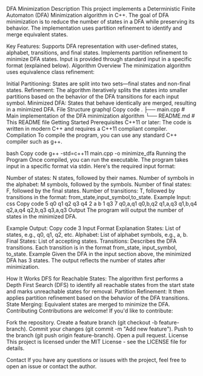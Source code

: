 DFA Minimization
Description
This project implements a Deterministic Finite Automaton (DFA) Minimization algorithm in C++. The goal of DFA minimization is to reduce the number of states in a DFA while preserving its behavior. The implementation uses partition refinement to identify and merge equivalent states.

Key Features:
Supports DFA representation with user-defined states, alphabet, transitions, and final states.
Implements partition refinement to minimize DFA states.
Input is provided through standard input in a specific format (explained below).
Algorithm Overview
The minimization algorithm uses equivalence class refinement:

Initial Partitioning: States are split into two sets—final states and non-final states.
Refinement: The algorithm iteratively splits the states into smaller partitions based on the behavior of the DFA transitions for each input symbol.
Minimized DFA: States that behave identically are merged, resulting in a minimized DFA.
File Structure
graphql
Copy code
.
├── main.cpp        # Main implementation of the DFA minimization algorithm
└── README.md       # This README file
Getting Started
Prerequisites
C++11 or later: The code is written in modern C++ and requires a C++11 compliant compiler.
Compilation
To compile the program, you can use any standard C++ compiler such as g++.

bash
Copy code
g++ -std=c++11 main.cpp -o minimize_dfa
Running the Program
Once compiled, you can run the executable. The program takes input in a specific format via stdin. Here's the required input format:

Number of states: N states, followed by their names.
Number of symbols in the alphabet: M symbols, followed by the symbols.
Number of final states: F, followed by the final states.
Number of transitions: T, followed by transitions in the format: from_state,input_symbol,to_state.
Example Input:
css
Copy code
5
q0 q1 q2 q3 q4
2
a b
1
q3
7
q0,a,q1
q0,b,q2
q1,a,q3
q1,b,q4
q2,a,q4
q2,b,q3
q3,a,q3
Output
The program will output the number of states in the minimized DFA.

Example Output:
Copy code
3
Input Format Explanation
States: List of states, e.g., q0, q1, q2, etc.
Alphabet: List of alphabet symbols, e.g., a, b.
Final States: List of accepting states.
Transitions: Describes the DFA transitions. Each transition is in the format from_state, input_symbol, to_state.
Example
Given the DFA in the input section above, the minimized DFA has 3 states. The output reflects the number of states after minimization.

How It Works
DFS for Reachable States: The algorithm first performs a Depth First Search (DFS) to identify all reachable states from the start state and marks unreachable states for removal.
Partition Refinement: It then applies partition refinement based on the behavior of the DFA transitions.
State Merging: Equivalent states are merged to minimize the DFA.
Contributing
Contributions are welcome! If you'd like to contribute:

Fork the repository.
Create a feature branch (git checkout -b feature-branch).
Commit your changes (git commit -m "Add new feature").
Push to the branch (git push origin feature-branch).
Open a pull request.
License
This project is licensed under the MIT License - see the LICENSE file for details.

Contact
If you have any questions or issues with the project, feel free to open an issue or contact the author.
